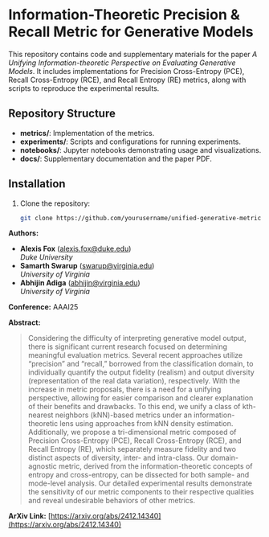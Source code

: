 # Information-Theoretic Precision & Recall Metric for Generative Models

This repository contains code and supplementary materials for the paper *A Unifying Information-theoretic Perspective on Evaluating Generative Models*. It includes implementations for Precision Cross-Entropy (PCE), Recall Cross-Entropy (RCE), and Recall Entropy (RE) metrics, along with scripts to reproduce the experimental results.

## Repository Structure
- **metrics/**: Implementation of the metrics.
- **experiments/**: Scripts and configurations for running experiments.
- **notebooks/**: Jupyter notebooks demonstrating usage and visualizations.
- **docs/**: Supplementary documentation and the paper PDF.

## Installation
1. Clone the repository:
   ```bash
   git clone https://github.com/yourusername/unified-generative-metrics.git

**Authors:**

- **Alexis Fox** ([alexis.fox@duke.edu](mailto:alexis.fox@duke.edu))  
  *Duke University*
- **Samarth Swarup** ([swarup@virginia.edu](mailto:swarup@virginia.edu))  
  *University of Virginia*
- **Abhijin Adiga** ([abhijin@virginia.edu](mailto:abhijin@virginia.edu))  
  *University of Virginia*

**Conference:** AAAI25

**Abstract:**

> Considering the difficulty of interpreting generative model output, there is significant current research focused on determining meaningful evaluation metrics. Several recent approaches utilize “precision” and “recall,” borrowed from the classification domain, to individually quantify the output fidelity (realism) and output diversity (representation of the real data variation), respectively. With the increase in metric proposals, there is a need for a unifying perspective, allowing for easier comparison and clearer explanation of their benefits and drawbacks. To this end, we unify a class of kth-nearest neighbors (kNN)-based metrics under an information-theoretic lens using approaches from kNN density estimation. Additionally, we propose a tri-dimensional metric composed of Precision Cross-Entropy (PCE), Recall Cross-Entropy (RCE), and Recall Entropy (RE), which separately measure fidelity and two distinct aspects of diversity, inter- and intra-class. Our domain-agnostic metric, derived from the information-theoretic concepts of entropy and cross-entropy, can be dissected for both sample- and mode-level analysis. Our detailed experimental results demonstrate the sensitivity of our metric components to their respective qualities and reveal undesirable behaviors of other metrics.

**ArXiv Link:** [https://arxiv.org/abs/2412.14340](https://arxiv.org/abs/2412.14340)
